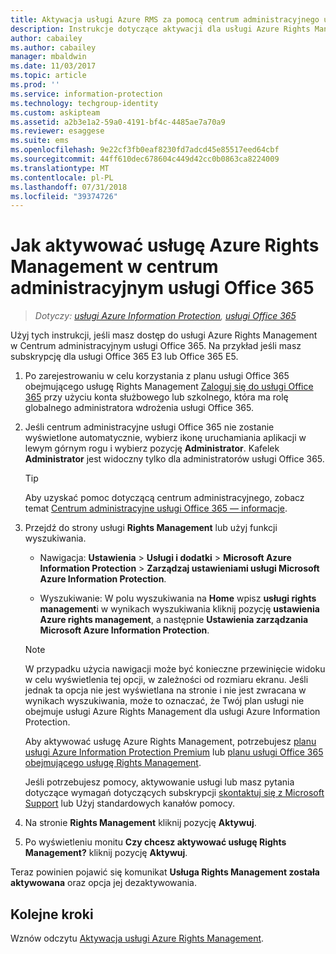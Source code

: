 ```yaml
---
title: Aktywacja usługi Azure RMS za pomocą centrum administracyjnego usługi Office 365 — AIP
description: Instrukcje dotyczące aktywacji dla usługi Azure Rights Management w przypadku korzystania z nowej wersji centrum administracyjnego usługi Office 365.
author: cabailey
ms.author: cabailey
manager: mbaldwin
ms.date: 11/03/2017
ms.topic: article
ms.prod: ''
ms.service: information-protection
ms.technology: techgroup-identity
ms.custom: askipteam
ms.assetid: a2b3e1a2-59a0-4191-bf4c-4485ae7a70a9
ms.reviewer: esaggese
ms.suite: ems
ms.openlocfilehash: 9e22cf3fb0eaf8230fd7adcd45e85517eed64cbf
ms.sourcegitcommit: 44ff610dec678604c449d42cc0b0863ca8224009
ms.translationtype: MT
ms.contentlocale: pl-PL
ms.lasthandoff: 07/31/2018
ms.locfileid: "39374726"
---
```

# <a name="how-to-activate-azure-rights-management-from-the-office-365-admin-center"></a>Jak aktywować usługę Azure Rights Management w centrum administracyjnym usługi Office 365

>*Dotyczy: [usługi Azure Information Protection](https://azure.microsoft.com/pricing/details/information-protection), [usługi Office 365](http://download.microsoft.com/download/E/C/F/ECF42E71-4EC0-48FF-AA00-577AC14D5B5C/Azure_Information_Protection_licensing_datasheet_EN-US.pdf)*

Użyj tych instrukcji, jeśli masz dostęp do usługi Azure Rights Management w Centrum administracyjnym usługi Office 365. Na przykład jeśli masz subskrypcję dla usługi Office 365 E3 lub Office 365 E5.

1. Po zarejestrowaniu w celu korzystania z planu usługi Office 365 obejmującego usługę Rights Management [Zaloguj się do usługi Office 365](https://portal.office.com/) przy użyciu konta służbowego lub szkolnego, która ma rolę globalnego administratora wdrożenia usługi Office 365.

2. Jeśli centrum administracyjne usługi Office 365 nie zostanie wyświetlone automatycznie, wybierz ikonę uruchamiania aplikacji w lewym górnym rogu i wybierz pozycję **Administrator**. Kafelek **Administrator** jest widoczny tylko dla administratorów usługi Office 365.

    > [!TIP]
    > Aby uzyskać pomoc dotyczącą centrum administracyjnego, zobacz temat [Centrum administracyjne usługi Office 365 — informacje](https://support.office.com/article/About-the-Office-365-Admin-Center-758befc4-0888-4009-9f14-0d147402fd23).

3. Przejdź do strony usługi **Rights Management** lub użyj funkcji wyszukiwania.
    
    - Nawigacja: **Ustawienia** > **Usługi i dodatki** > **Microsoft Azure Information Protection** > **Zarządzaj ustawieniami usługi Microsoft Azure Information Protection**.
    
    - Wyszukiwanie: W polu wyszukiwania na **Home** wpisz **usługi rights management**i w wynikach wyszukiwania kliknij pozycję **ustawienia Azure rights management**, a następnie **Ustawienia zarządzania Microsoft Azure Information Protection**. 
    
    > [!NOTE]
    >W przypadku użycia nawigacji może być konieczne przewinięcie widoku w celu wyświetlenia tej opcji, w zależności od rozmiaru ekranu. Jeśli jednak ta opcja nie jest wyświetlana na stronie i nie jest zwracana w wynikach wyszukiwania, może to oznaczać, że Twój plan usługi nie obejmuje usługi Azure Rights Management dla usługi Azure Information Protection.
    >
    >Aby aktywować usługę Azure Rights Management, potrzebujesz [planu usługi Azure Information Protection Premium](https://www.microsoft.com/cloud-platform/azure-information-protection-pricing) lub [planu usługi Office 365 obejmującego usługę Rights Management](http://download.microsoft.com/download/E/C/F/ECF42E71-4EC0-48FF-AA00-577AC14D5B5C/Azure_Information_Protection_licensing_datasheet_EN-US.pdf). 
    
    Jeśli potrzebujesz pomocy, aktywowanie usługi lub masz pytania dotyczące wymagań dotyczących subskrypcji [skontaktuj się z Microsoft Support](../get-started/information-support.md#to-contact-microsoft-support) lub Użyj standardowych kanałów pomocy.

4. Na stronie **Rights Management** kliknij pozycję **Aktywuj**.

5. Po wyświetleniu monitu **Czy chcesz aktywować usługę Rights Management?** kliknij pozycję **Aktywuj**.

Teraz powinien pojawić się komunikat **Usługa Rights Management została aktywowana** oraz opcja jej dezaktywowania.


## <a name="next-steps"></a>Kolejne kroki
Wznów odczytu [Aktywacja usługi Azure Rights Management](activate-service.md#configuring-onboarding-controls-for-a-phased-deployment).

